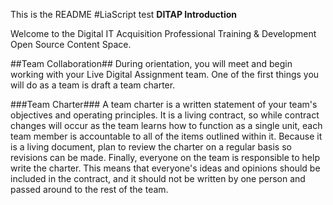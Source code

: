 This is the README
#LiaScript test
**DITAP Introduction**

Welcome to the Digital IT Acquisition Professional Training & Development Open Source Content Space.

##Team Collaboration##
During orientation, you will meet and begin working with your Live Digital Assignment team. One of the first things you will do as a team is draft a team charter.

###Team Charter###
A team charter is a written statement of your team's objectives and operating principles. It is a living contract, so while contract changes will occur as the team learns how to function as a single unit, each team member is accountable to all of the items outlined within it. Because it is a living document, plan to review the charter on a regular basis so revisions can be made. Finally, everyone on the team is responsible to help write the charter. This means that everyone's ideas and opinions should be included in the contract, and it should not be written by one person and passed around to the rest of the team.
